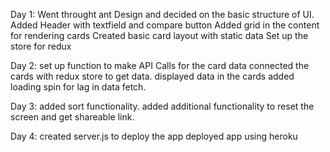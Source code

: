 Day 1: 
    Went throught ant Design and decided on the basic structure of UI.
    Added Header with textfield and compare button
    Added grid in the content for rendering cards
    Created basic card layout with static data
    Set up the store for redux

Day 2:
    set up function to make API Calls for the card data
    connected the cards with redux store to get data.
    displayed data in the cards
    added loading spin for lag in data fetch.

Day 3:
    added sort functionality.
    added additional functionality to reset the screen and get shareable link.

Day 4:
    created server.js to deploy the app
    deployed app using heroku